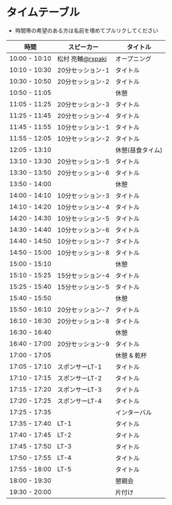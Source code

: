 # タイムテーブル
- 時間帯の希望のある方は名前を埋めてプルリクしてください

| 時間          | スピーカー | タイトル |
|---------------|--------------------|------------|
| 10:00 - 10:10 | 松村 亮輔[@rxpaki](https://twitter.com/rxpaki) | オープニング |
| 10:10 - 10:30 | 20分セッション-1 | タイトル |
| 10:30 - 10:50 | 20分セッション-2 | タイトル |
| 10:50 - 11:05 |  | 休憩 |
| 11:05 - 11:25 | 20分セッション-3 | タイトル |
| 11:25 - 11:45 | 20分セッション-4 | タイトル |
| 11:45 - 11:55 | 10分セッション-1 | タイトル |
| 11:55 - 12:05 | 10分セッション-2 | タイトル |
| 12:05 - 13:10 |  | 休憩(昼食タイム) |
| 13:10 - 13:30 | 20分セッション-5 | タイトル |
| 13:30 - 13:50 | 20分セッション-6 | タイトル |
| 13:50 - 14:00 |  | 休憩 |
| 14:00 - 14:10 | 10分セッション-3 | タイトル |
| 14:10 - 14:20 | 10分セッション-4 | タイトル |
| 14:20 - 14:30 | 10分セッション-5 | タイトル |
| 14:30 - 14:40 | 10分セッション-6 | タイトル |
| 14:40 - 14:50 | 10分セッション-7 | タイトル |
| 14:50 - 15:00 | 10分セッション-8 | タイトル |
| 15:00 - 15:10 |  | 休憩 |
| 15:10 - 15:25 | 15分セッション-4 | タイトル |
| 15:25 - 15:40 | 15分セッション-5 | タイトル |
| 15:40 - 15:50 |  | 休憩 |
| 15:50 - 16:10 | 20分セッション-7 | タイトル |
| 16:10 - 16:30 | 20分セッション-8 | タイトル |
| 16:30 - 16:40 |  | 休憩 |
| 16:40 - 17:00 | 20分セッション-9 | タイトル |
| 17:00 - 17:05 |  | 休憩 & 乾杯 |
| 17:05 - 17:10 | スポンサーLT-1 | タイトル |
| 17:10 - 17:15 | スポンサーLT-2 | タイトル |
| 17:15 - 17:20 | スポンサーLT-3 | タイトル |
| 17:20 - 17:25 | スポンサーLT-4 | タイトル |
| 17:25 - 17:35 |  | インターバル |
| 17:35 - 17:40 | LT-1 | タイトル |
| 17:40 - 17:45 | LT-2 | タイトル |
| 17:45 - 17:50 | LT-3 | タイトル |
| 17:50 - 17:55 | LT-4 | タイトル |
| 17:55 - 18:00 | LT-5 | タイトル |
| 18:00 - 19:30 |  | 懇親会 |
| 19:30 - 20:00 |  | 片付け |
